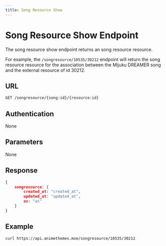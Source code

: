 ```yaml
---
title: Song Resource Show
---
```


# Song Resource Show Endpoint

The song resource show endpoint returns an song resource resource.

For example, the `/songresource/10535/30212` endpoint will return the song resource resource for the association between the Mijuku DREAMER song and the external resource of id 30212.

## URL

```sh
GET /songresource/{song:id}/{resource:id}
```

## Authentication

None

## Parameters

None

## Response

```json
{
    songresource: {
        created_at: "created_at",
        updated_at: "updated_at",
        as: "as"
    }
}
```

## Example

```bash
curl https://api.animethemes.moe/songresource/10535/30212
```

